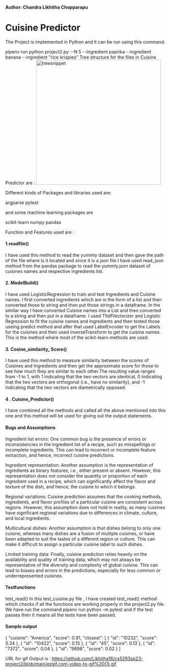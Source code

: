 
#### Author: Chandra Likhitha Chopparapu

# Cuisine Predictor

The Project is implemented in Python and it can be run using this command.

pipenv run python project2.py --N 5 --ingredient paprika
                                    --ingredient banana 
                                    --ingredient "rice krispies" 
Tree structure for the files in Cuisine Predictor are :
<img width="392" alt="treesnippet" src="https://user-images.githubusercontent.com/51265009/235031190-9dba89d5-1c4e-42dd-8c4b-613690d9ab9f.PNG">





Different kinds of Packages and libraries used are:

argparse
pytest 

and some machine learning packages are

scikit-learn
numpy
pandas

Function and Features used are :

#### 1.readfile() 
 I have used this method to read the yummly dataset and then gave the path of the file where is it located and since it is a json file I have used read_json method from the pandas package to read the yummly.json dataset of cuisines names and respective ingredients list.

#### 2. ModelBuild()
I have used LogisticRegression to train and test Ingredients and Cuisine names. I first converted ingredients which are in the form of a list and then converted those to string and then put those strings in a dataframe. In the similar way I have converted Cuisine names into a List and then converted to a string and then put in a dataframe. I used TfidfVectorizer and Logistic Regression to fit the cuisine names and Ingredients and then tested those useing predict method and after that used LabelEncoder to get the Labels for the cuisines and then used inverseTransform to get the cuisine names.
This is the method where most of the scikit-learn methods are used.

#### 3. Cosine_similarity_ Score()
I have used this method to measure similarity between the scores of Cuisines and Ingredients and then get the approximate score for those to see how much they are similar to each other.The resulting value ranges from -1 to 1, with 1 indicating that the two vectors are identical, 0 indicating that the two vectors are orthogonal (i.e., have no similarity), and -1 indicating that the two vectors are diametrically opposed.
#### 4 . Cuisine_Predictor()
I have combined all the methods and called all the above mentioned into this one and this method will be used for giving out the output statements.

#### Bugs and Assumptions

Ingredient list errors: One common bug is the presence of errors or inconsistencies in the ingredient list of a recipe, such as misspellings or incomplete ingredients. This can lead to incorrect or incomplete feature extraction, and hence, incorrect cuisine predictions.

Ingredient representation: Another assumption is the representation of ingredients as binary features, i.e., either present or absent. However, this representation does not consider the quantity or proportion of each ingredient used in a recipe, which can significantly affect the flavor and texture of the dish, and hence, the cuisine to which it belongs.

Regional variations: Cuisine prediction assumes that the cooking methods, ingredients, and flavor profiles of a particular cuisine are consistent across regions. However, this assumption does not hold in reality, as many cuisines have significant regional variations due to differences in climate, culture, and local ingredients.

Multicultural dishes: Another assumption is that dishes belong to only one cuisine, whereas many dishes are a fusion of multiple cuisines, or have been adapted to suit the tastes of a different region or culture. This can make it difficult to assign a particular cuisine label to such dishes.

Limited training data: Finally, cuisine prediction relies heavily on the availability and quality of training data, which may not always be representative of the diversity and complexity of global cuisine. This can lead to biases and errors in the predictions, especially for less common or underrepresented cuisines.

#### Testfunctions

test_read()
In this test_cuisine.py file , I have created test_read() method which checks if all the functions are working properly in the project2.py file.
We have run the command
pipenv run python -m pytest and if the test passes then it means all the tests have been passed.

#### Sample output

{
  "cuisine": "America",
  "score": 0.91,
  "closest": [
    {
      "id": "10232",
      "score": 0.34
    },
    {
      "id": "10422",
      "score": 0.15
    },
    {
      "id": "45",
      "score": 0.13
    },
    {
      "id": "7372",
      "score": 0.04
    },
    {
      "id": "9898",
      "score": 0.02
    }
  ]

URL for gif Output is : https://github.com/Likhitha16/cs5293sp23-project2/blob/main/ezgif.com-video-to-gif%20(1).gif




